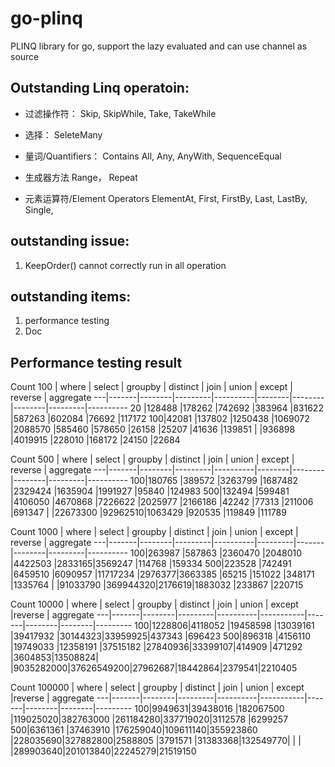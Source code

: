 go-plinq
========

PLINQ library for go, support the lazy evaluated and can use channel as source


## Outstanding Linq operatoin:
* 过滤操作符：
Skip, SkipWhile, Take, TakeWhile

* 选择：
SeleteMany

* 量词/Quantifiers：
Contains
All, Any, AnyWith, 
SequenceEqual

* 生成器方法
Range， Repeat

* 元素运算符/Element Operators
ElementAt, First, FirstBy, Last, LastBy, Single, 

## outstanding issue:
1. KeepOrder() cannot correctly run in all operation

## outstanding items:
1. performance testing
2. Doc

## Performance testing result
Count 100
   | where | select | groupby | distinct | join   | union  | except | reverse | aggregate
---|-------|--------|---------|----------|--------|--------|--------|---------|----------
20 |128488 |178262  |742692   |383964    |831622  |587263  |602084  |76692    |117172
100|42081  |137802  |1250438  |1069072   |2088570 |585460  |578650  |26158    |25207
   |41636  |139851  |         |936898    |4019915 |228010  |168172  |24150    |22684


Count 500
   | where | select | groupby | distinct | join   | union  | except | reverse | aggregate
---|-------|--------|---------|----------|--------|--------|--------|---------|----------
100|180765 |389572  |3263799  |1687482   |2329424 |1635904 |1991927 |95840    |124983
500|132494 |599481  |4106050  |4670868   |7226622 |2025977 |2166186 |42242    |77313
   |211006 |691347  |         |22673300  |92962510|1063429 |920535  |119849   |111789

Count 1000
   | where | select | groupby | distinct | join    | union | except | reverse | aggregate
---|-------|--------|---------|----------|---------|-------|--------|---------|----------
100|263987 |587863  |2360470  |2048010   |4422503  |2833165|3569247 |114768   |159334
500|223528 |742491  |6459510  |6090957   |11717234 |2976377|3663385 |65215    |151022
   |348171 |1335764 |         |91033790  |369944320|2176619|1883032 |233867   |220715

Count 10000
   | where | select | groupby | distinct | join      | union | except |reverse | aggregate
---|-------|--------|---------|----------|-----------|-------|--------|--------|---------
100|1228806|4118052 |19458598 |13039161  |39417932   |30144323|33959925|437343 |696423
500|896318 |4156110 |19749033 |12358191  |37515182   |27840936|33399107|414909 |471292
   |3604853|13508824|         |9035282000|37626549200|27962687|18442864|2379541|2210405

Count 100000
   | where | select | groupby | distinct | join      | union | except |reverse | aggregate
---|-------|--------|---------|----------|-----------|-------|--------|--------|---------
100|9949631|39438016 |182067500 |119025020|382763000 |261184280|337719020|3112578 |6299257
500|6361361 |37463910 |176259040|109611140|355923860 |228035690|327882800|2588805 |3791571
   |31383368|132549770|         |        |          |289903640|201013840|22245279|21519150
